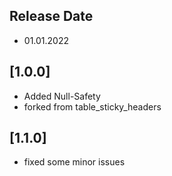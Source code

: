 ## Release Date
* 01.01.2022

## [1.0.0] 
* Added Null-Safety
* forked from table_sticky_headers

## [1.1.0] 
* fixed some minor issues
